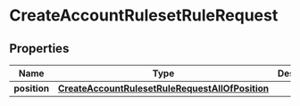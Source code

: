 

# CreateAccountRulesetRuleRequest


## Properties

| Name | Type | Description | Notes |
|------------ | ------------- | ------------- | -------------|
|**position** | [**CreateAccountRulesetRuleRequestAllOfPosition**](CreateAccountRulesetRuleRequestAllOfPosition.md) |  |  [optional] |




